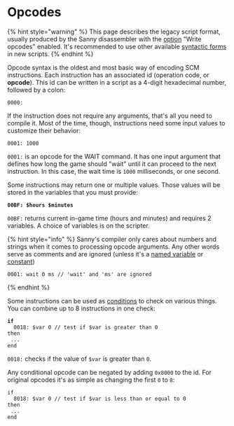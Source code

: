 # Opcodes

{% hint style="warning" %}
This page describes the legacy script format, usually produced by the Sanny disassembler with the [option](../../editor/options/general.md#write-opcodes) "Write opcodes" enabled. It's recommended to use other available [syntactic forms](./) in new scripts.
{% endhint %}

Opcode syntax is the oldest and most basic way of encoding SCM instructions. Each instruction has an associated id (operation code, or **opcode**). This id can be written in a script as a 4-digit hexadecimal number, followed by a colon:

```
0000:
```

If the instruction does not require any arguments, that's all you need to compile it. Most of the time, though, instructions need some input values to customize their behavior:

```
0001: 1000
```

`0001:` is an opcode for the WAIT command. It has one input argument that defines how long the game should "wait" until it can proceed to the next instruction. In this case, the wait time is `1000` milliseconds, or one second.

Some instructions may return one or multiple values. Those values will be stored in the variables that you must provide:

<pre><code><strong>00BF: $hours $minutes
</strong></code></pre>

`00BF:` returns current in-game time (hours and minutes) and requires 2 variables. A choice of variables is on the scripter.

{% hint style="info" %}
Sanny's compiler only cares about numbers and strings when it comes to processing opcode arguments. Any other words serve as comments and are ignored (unless it's a [named variable](../data-types/variables.md#shorter-form-of-declaration) or [constant](../data-types/constants.md))

```
0001: wait 0 ms // 'wait' and 'ms' are ignored
```
{% endhint %}

Some instructions can be used as [conditions](../control-flow/conditions.md) to check on various things. You can combine up to 8 instructions in one check:

<pre><code><strong>if
</strong>  0018: $var 0 // test if $var is greater than 0
then
 ...
end
</code></pre>

`0018:` checks if the value of `$var` is greater than `0`.

Any conditional opcode can be negated by adding `0x8000` to the id. For original opcodes it's as simple as changing the first `0` to `8`:

```
if
  8018: $var 0 // test if $var is less than or equal to 0
then
 ...
end
```
